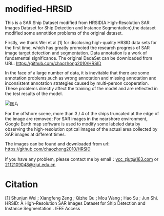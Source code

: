 # modified-HRSID
This is a SAR Ship Dataset modified from HRSID(A High-Resolution SAR Images Dataset for Ship Detection and Instance Segmentation),the dataset modified some annotition problems of the original dataset.

Firstly, we thank Wei et al.[1] for disclosing high-quality HRSID data sets for the first time, which has greatly promoted the research progress of SAR image target detection and segmentation. Data annotation is a work of fundamental significance. The original DadaSet can be downloaded from URL:
https://github.com/chaozhong2010/HRSID

In the face of a large number of data, it is inevitable that there are some annotation problems,such as wrong annotation and missing annotation and inconsistent annotation strategies caused by multi-person cooperation. These problems directly affect the training of the model and are reflected in the test results of the model.

![图片](https://user-images.githubusercontent.com/56115874/145682365-abf84ba2-c648-4ee7-a15a-fcdaa62beaef.png)

For the offshore scene, more than 3 / 4 of the ships truncated at the edge of the image are removed; For SAR images in the nearshore environment, Google Earth map software is used to modify some labeled data by observing the high-resolution optical images of the actual area collected by SAR images at different times.

The images can be found and downloaded from url:
https://github.com/chaozhong2010/HRSID

If you have any problem, please contact me by email：ycc_zjut@163.com or 2112109048@zjut.edu.cn

# Citation
[1] Shunjun Wei ; Xiangfeng Zeng ; Qizhe Qu ; Mou Wang ; Hao Su ; Jun Shi. HRSID: A High-Resolution SAR Images Dataset for Ship Detection and Instance Segmentation . IEEE Access
